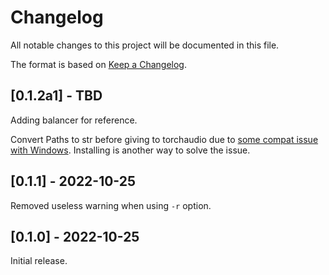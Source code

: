 # Changelog

All notable changes to this project will be documented in this file.

The format is based on [Keep a Changelog](https://keepachangelog.com/en/1.0.0/).

## [0.1.2a1] - TBD

Adding balancer for reference.

Convert Paths to str before giving to torchaudio due to [some compat issue with Windows](https://github.com/facebookresearch/encodec/issues/13).
Installing is another way to solve the issue.

## [0.1.1] - 2022-10-25

Removed useless warning when using `-r` option.

## [0.1.0] - 2022-10-25

Initial release.
